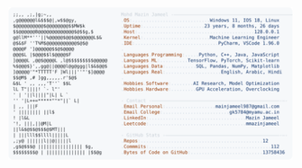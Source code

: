 <picture>
  <source srcset="https://raw.githubusercontent.com/mmazinjameel/mmazinjameel/main/dark_mode.svg?v=1753936388" media="(prefers-color-scheme: dark)">
  <img src="https://raw.githubusercontent.com/mmazinjameel/mmazinjameel/main/light_mode.svg?v=1753936388">
</picture>
